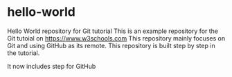 # hello-world
Hello World repository for Git tutorial
This is an example repository for the Git tutoial on https://www.w3schools.com
This repository mainly focuses on Git and using GitHub as its remote.
This repository is built step by step in the tutorial.


It now includes step for GitHub
